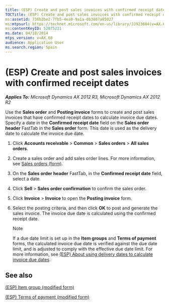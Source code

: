 ```yaml
---
title: (ESP) Create and post sales invoices with confirmed receipt dates
TOCTitle: (ESP) Create and post sales invoices with confirmed receipt dates
ms:assetid: 736b2be2-7fb5-4ea9-9a1a-0b3807a85027
ms:mtpsurl: https://technet.microsoft.com/en-us/library/JJ923604(v=AX.60)
ms:contentKeyID: 52075221
ms.date: 04/18/2014
mtps_version: v=AX.60
audience: Application User
ms.search.region: Spain
---
```


# (ESP) Create and post sales invoices with confirmed receipt dates 


_**Applies To:** Microsoft Dynamics AX 2012 R3, Microsoft Dynamics AX 2012 R2_

Use the **Sales order** and **Posting invoice** forms to create and post sales invoices that have confirmed receipt dates to calculate invoice due dates. Specify a date in the **Confirmed receipt date** field on the **Sales order header** FastTab in the **Sales order** form. This date is used as the delivery date to calculate the invoice due date.

1.  Click **Accounts receivable** \> **Common** \> **Sales orders** \> **All sales orders**.

2.  Create a sales order and add sales order lines. For more information, see [Sales orders (form)](https://technet.microsoft.com/en-us/library/aa585863\(v=ax.60\)).

3.  On the **Sales order header** FastTab, in the **Confirmed receipt date** field, select a date.

4.  Click **Sell** \> **Sales order confirmation** to confirm the sales order.

5.  Click **Invoice** \> **Invoice** to open the **Posting invoice** form.

6.  Select the posting criteria, and then click **OK** to post and generate the sales invoice. The invoice due date is calculated using the confirmed receipt date.
    

    > [!NOTE]
    > <P>If a due date limit is set up in the <STRONG>Item groups</STRONG> and <STRONG>Terms of payment</STRONG> forms, the calculated invoice due date is verified against the due date limit, and is adjusted to comply with the effective due date limit. For more information, see <A href="esp-about-using-delivery-dates-to-calculate-invoice-due-dates.md">(ESP) About using delivery dates to calculate invoice due dates</A>.</P>



## See also

[(ESP) Item group (modified form)](https://technet.microsoft.com/en-us/library/jj923620\(v=ax.60\))

[(ESP) Terms of payment (modified form)](https://technet.microsoft.com/en-us/library/jj910987\(v=ax.60\))

  



